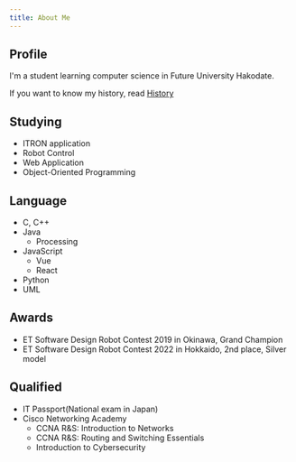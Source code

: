 ```yaml
---
title: About Me
---
```


## Profile

I'm a student learning computer science in Future University Hakodate.

If you want to know my history, read [History](/history)

## Studying

- ITRON application
- Robot Control
- Web Application
- Object-Oriented Programming

## Language

- C, C++
- Java
  - Processing
- JavaScript
  - Vue
  - React
- Python
- UML

## Awards

- ET Software Design Robot Contest 2019 in Okinawa, Grand Champion
- ET Software Design Robot Contest 2022 in Hokkaido, 2nd place, Silver model

## Qualified

- IT Passport(National exam in Japan)
- Cisco Networking Academy
  - CCNA R&S: Introduction to Networks
  - CCNA R&S: Routing and Switching Essentials
  - Introduction to Cybersecurity
